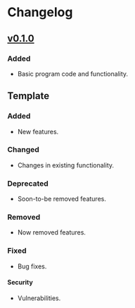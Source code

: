 # Changelog

## [v0.1.0](https://github.com/willtheorangeguy/LEGO-Block-Creator/releases/tag/v0.1.0)

### Added

- Basic program code and functionality.

## Template

### Added

- New features.

### Changed

- Changes in existing functionality.

### Deprecated

- Soon-to-be removed features.

### Removed

- Now removed features.

### Fixed

- Bug fixes.

#### Security

- Vulnerabilities.
